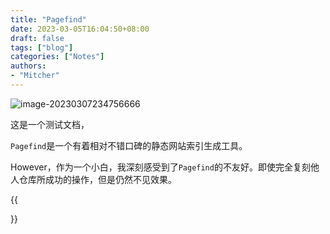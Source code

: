 ```yaml
---
title: "Pagefind"
date: 2023-03-05T16:04:50+08:00
draft: false
tags: ["blog"]
categories: ["Notes"]
authors:
- "Mitcher"
---
```


![image-20230307234756666](https://mitcher-1316637614.cos.ap-nanjing.myqcloud.com/test/image-20230307234756666.png)

这是一个测试文档，

`Pagefind`是一个有着相对不错口碑的静态网站索引生成工具。

However，作为一个小白，我深刻感受到了`Pagefind`的不友好。即使完全复刻他人仓库所成功的操作，但是仍然不见效果。

{{<search>}}

<script new PagefindUI({element:"#search"})></script>
